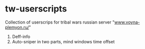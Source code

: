 # tw-userscripts
Collection of userscrips for tribal wars russian server "www.voyna-plemyon.ru/"

1. Deff-info
2. Auto-sniper in two parts, mind windows time offset
